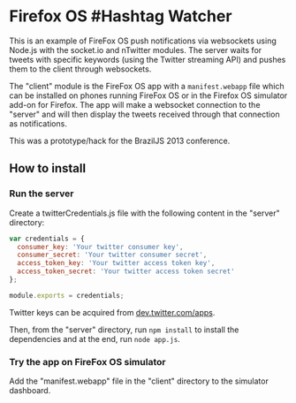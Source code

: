 Firefox OS #Hashtag Watcher
==================================================

This is an example of FireFox OS push notifications via websockets using Node.js with the socket.io and nTwitter modules. The server waits for tweets with specific keywords (using the Twitter streaming API) and pushes them to the client through websockets.

The "client" module is the FireFox OS app with a `manifest.webapp` file which can be installed on phones running FireFox OS or in the Firefox OS simulator add-on for Firefox. The app will make a websocket connection to the "server" and will then display the tweets received through that connection as notifications.

This was a prototype/hack for the BrazilJS 2013 conference.

## How to install

### Run the server

Create a twitterCredentials.js file with the following content in the "server" directory:

``` javascript
var credentials = {
  consumer_key: 'Your twitter consumer key',
  consumer_secret: 'Your twitter consumer secret',
  access_token_key: 'Your twitter access token key',
  access_token_secret: 'Your twitter access token secret'
};

module.exports = credentials;
```

Twitter keys can be acquired from [dev.twitter.com/apps](https://dev.twitter.com/apps).

Then, from the "server" directory, run `npm install` to install the dependencies and at the end, run `node app.js`.

### Try the app on FireFox OS simulator

Add the "manifest.webapp" file in the "client" directory to the simulator dashboard.
